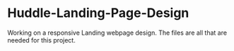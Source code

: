# Huddle-Landing-Page-Design
Working on a responsive Landing webpage design. The files are all that are needed for this project. 
